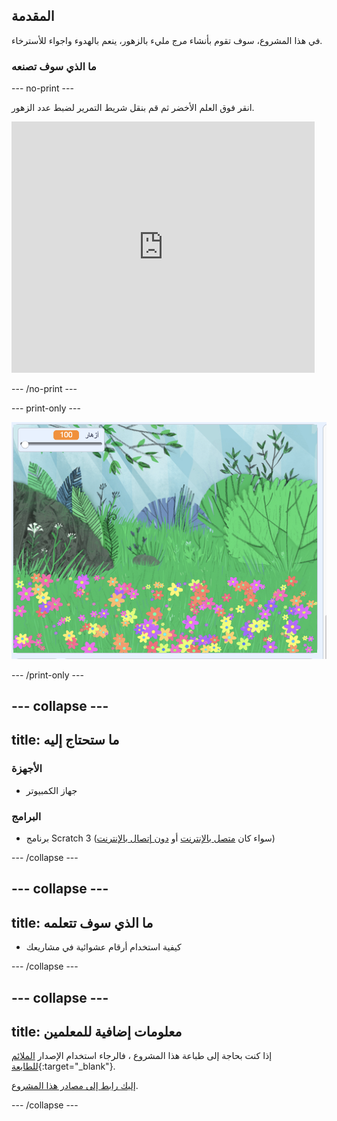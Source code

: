 ## المقدمة

في هذا المشروع، سوف تقوم بأنشاء مرج مليء بالزهور، ينعم بالهدوء واجواء للأسترخاء.

### ما الذي سوف تصنعه

--- no-print ---

انقر فوق العلم الأخضر ثم قم بنقل شريط التمرير لضبط عدد الزهور.

<div>
<iframe src="https://scratch.mit.edu/projects/392040712/embed" allowtransparency="true" width="485" height="402" frameborder="0" scrolling="no" allowfullscreen></iframe>
</div>

--- /no-print ---

--- print-only ---

![المشروع كامل](images/banner.png)

--- /print-only ---

--- collapse ---
---
title: ما ستحتاج إليه
---

### الأجهزة

- جهاز الكمبيوتر

### البرامج

+ برنامج Scratch 3 (سواء كان [متصل بالإنترنت](http://rpf.io/scratchon) أو [دون إتصال بالإنترنت](http://rpf.io/scratchoff))

--- /collapse ---

--- collapse ---
---
title: ما الذي سوف تتعلمه
---

- كيفية استخدام أرقام عشوائية في مشاريعك

--- /collapse ---

--- collapse ---
---
title: معلومات إضافية للمعلمين
---

إذا كنت بحاجة إلى طباعة هذا المشروع ، فالرجاء استخدام الإصدار [الملائم للطابعة](https://projects.raspberrypi.org/en/projects/mindful-meadow/print){:target="_blank"}.

[إليك رابط إلى مصادر هذا المشروع](http://rpf.io/p/en/mindful-meadow-get).

--- /collapse ---
